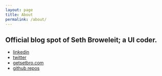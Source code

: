 ```yaml
---
layout: page
title: About
permalink: /about/
---
```


Official blog spot of Seth Broweleit; a UI coder.
---------------------

+ <a href="//www.linkedin.com/in/sethbroweleit">linkedin</a>
+ <a href="//twitter.com/getsetbro">twitter</a>
+ <a href="//getsetbro.com">getsetbro.com</a>
+ <a href="//github.com/getsetbro?tab=repositories">github repos</a>
